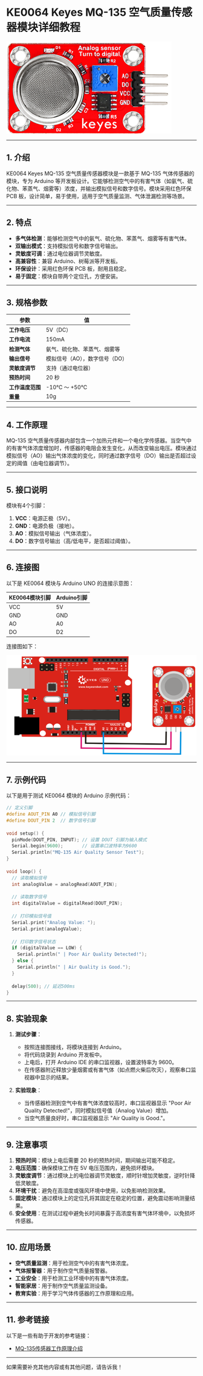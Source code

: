 # **KE0064 Keyes MQ-135 空气质量传感器模块详细教程**

![image-20250312163842918](media/image-20250312163842918.png)

---

## **1. 介绍**

KE0064 Keyes MQ-135 空气质量传感器模块是一款基于 MQ-135 气体传感器的模块，专为 Arduino 等开发板设计。它能够检测空气中的有害气体（如氨气、硫化物、苯蒸气、烟雾等）浓度，并输出模拟信号和数字信号。模块采用红色环保 PCB 板，设计简单，易于使用，适用于空气质量监测、气体泄漏检测等场景。

---

## **2. 特点**

- **多气体检测**：能够检测空气中的氨气、硫化物、苯蒸气、烟雾等有害气体。
- **双输出模式**：支持模拟信号和数字信号输出。
- **灵敏度可调**：通过电位器调节灵敏度。
- **高兼容性**：兼容 Arduino、树莓派等开发板。
- **环保设计**：采用红色环保 PCB 板，耐用且稳定。
- **易于固定**：模块自带两个定位孔，方便安装。

---

## **3. 规格参数**

| 参数            | 值                     |
|-----------------|------------------------|
| **工作电压**    | 5V（DC）               |
| **工作电流**    | 150mA                  |
| **检测气体**    | 氨气、硫化物、苯蒸气、烟雾等 |
| **输出信号**    | 模拟信号（AO），数字信号（DO） |
| **灵敏度调节**  | 支持（通过电位器）     |
| **预热时间**    | 20 秒                  |
| **工作温度范围**| -10℃ ～ +50℃          |
| **重量**        | 10g                    |

---

## **4. 工作原理**

MQ-135 空气质量传感器内部包含一个加热元件和一个电化学传感器。当空气中的有害气体浓度增加时，传感器的电阻会发生变化，从而改变输出电压。模块通过模拟信号（AO）输出气体浓度的变化，同时通过数字信号（DO）输出是否超过设定的阈值（由电位器调节）。

---

## **5. 接口说明**

模块有4个引脚：
1. **VCC**：电源正极（5V）。
2. **GND**：电源负极（接地）。
3. **AO**：模拟信号输出（气体浓度）。
4. **DO**：数字信号输出（高/低电平，是否超过阈值）。

---

## **6. 连接图**

以下是 KE0064 模块与 Arduino UNO 的连接示意图：

| KE0064模块引脚 | Arduino引脚 |
| -------------- | ----------- |
| VCC            | 5V          |
| GND            | GND         |
| AO             | A0          |
| DO             | D2          |

连接图如下：

![image-20250312164530264](media/image-20250312164530264.png)

---

## **7. 示例代码**

以下是用于测试 KE0064 模块的 Arduino 示例代码：

```cpp
// 定义引脚
#define AOUT_PIN A0 // 模拟信号引脚
#define DOUT_PIN 2  // 数字信号引脚

void setup() {
  pinMode(DOUT_PIN, INPUT); // 设置 DOUT 引脚为输入模式
  Serial.begin(9600);       // 设置串口波特率为9600
  Serial.println("MQ-135 Air Quality Sensor Test");
}

void loop() {
  // 读取模拟信号
  int analogValue = analogRead(AOUT_PIN);

  // 读取数字信号
  int digitalValue = digitalRead(DOUT_PIN);

  // 打印模拟信号值
  Serial.print("Analog Value: ");
  Serial.print(analogValue);

  // 打印数字信号状态
  if (digitalValue == LOW) {
    Serial.println(" | Poor Air Quality Detected!");
  } else {
    Serial.println(" | Air Quality is Good.");
  }

  delay(500); // 延迟500ms
}
```

---

## **8. 实验现象**

1. **测试步骤**：
   - 按照连接图接线，将模块连接到 Arduino。
   - 将代码烧录到 Arduino 开发板中。
   - 上电后，打开 Arduino IDE 的串口监视器，设置波特率为 9600。
   - 在传感器附近释放少量烟雾或有害气体（如点燃火柴后吹灭），观察串口监视器中显示的结果。

2. **实验现象**：
   - 当传感器检测到空气中有害气体浓度较高时，串口监视器显示 "Poor Air Quality Detected!"，同时模拟信号值（Analog Value）增加。
   - 当空气质量良好时，串口监视器显示 "Air Quality is Good."。

---

## **9. 注意事项**

1. **预热时间**：模块上电后需要 20 秒的预热时间，期间输出可能不稳定。
2. **电压范围**：确保模块工作在 5V 电压范围内，避免损坏模块。
3. **灵敏度调节**：通过模块上的电位器调节灵敏度，顺时针增加灵敏度，逆时针降低灵敏度。
4. **环境干扰**：避免在高湿度或强风环境中使用，以免影响检测效果。
5. **固定模块**：通过模块上的定位孔将其固定在稳定的位置，避免震动影响测量结果。
6. **安全使用**：在测试过程中避免长时间暴露于高浓度有害气体环境中，以免损坏传感器。

---

## **10. 应用场景**

- **空气质量监测**：用于检测空气中的有害气体浓度。
- **气体报警器**：用于制作空气质量报警器。
- **工业安全**：用于检测工业环境中的有害气体浓度。
- **智能家居**：用于制作空气质量监测设备。
- **教育实验**：用于学习气体传感器的工作原理和应用。

---

## **11. 参考链接**

以下是一些有助于开发的参考链接：
- [MQ-135传感器工作原理介绍](https://www.pololu.com/file/0J316/MQ135.pdf)

---

如果需要补充其他内容或有其他问题，请告诉我！
